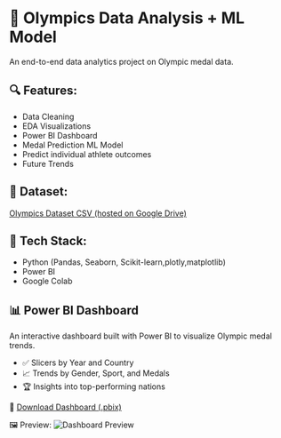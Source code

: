 # 🏅 Olympics Data Analysis + ML Model

An end-to-end data analytics project on Olympic medal data.

## 🔍 Features:
- Data Cleaning
- EDA Visualizations
- Power BI Dashboard
- Medal Prediction ML Model
- Predict individual athlete outcomes
- Future Trends

## 📂 Dataset:
[Olympics Dataset CSV (hosted on Google Drive)](https://drive.google.com/file/d/1EHMliUCEb8k6VhkpxK00oaY6GQtkwrhg/view?usp=drive_link)

## 🚀 Tech Stack:
- Python (Pandas, Seaborn, Scikit-learn,plotly,matplotlib)
- Power BI
- Google Colab

## 📊 Power BI Dashboard

An interactive dashboard built with Power BI to visualize Olympic medal trends.

- ✅ Slicers by Year and Country
- 📈 Trends by Gender, Sport, and Medals
- 🏆 Insights into top-performing nations

📁 [Download Dashboard (.pbix)](./dashboard/Olympics_Dashboard.pbix)

🖼️ Preview:
![Dashboard Preview](./dashboard/dashboard_preview.png)
